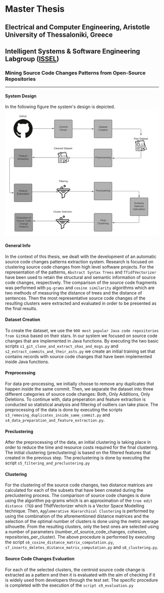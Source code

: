 # Master Thesis
## Electrical and Computer Engineering, Aristotle University of Thessaloniki, Greece
## Intelligent Systems & Software Engineering Labgroup ([ISSEL](https://issel.ee.auth.gr/))
### Mining Source Code Changes Patterns from Open-Source Repositories 
***

#### System Design
In the following figure the system's design is depicted.
![System Design](./images/Thesis.png)

#### General Info
In the context of this thesis, we dealt with the development of an automatic source code changes patterns extraction system. 
Research is focused on clustering source code changes from high level software projects. 
For the representation of the patterns, `Abstract Syntax Trees` and `TfidfVectorizer` have been used to retain the structural
and semantic information of source code changes, respectively. The comparison of the source code fragments 
was performed with `pq-grams` and `cosine similarity` algorithms which are two methods of measuring the distance of trees
and the distance of sentences. Then the most representative source code changes of the resulting clusters were extracted and evaluated in order to be
presented as the final results.

#### Dataset Creation

To create the dataset, we use the `900 most popular Java code repositories from GitHub` based on 
their stars. In our system we focused on source code changes that are implemented in Java functions. By executing 
the two basic scripts `s1_git_clone_and_extract_shas_and_msgs.py` and `s2_extract_commits_and_their_asts.py` we create an initial training set that 
contains records with source code changes that have been implemented inside Java functions.

#### Preprocessing

For data pre-processing, we initially choose to remove any duplicates that happen inside the same commit.
Then, we separate the dataset into three different categories of source code changes: Both, Only Additions, Only Deletions.
To continue with, data preperation and feature extraction is conducted so statistical analysis and filtering of outliers can take place.
The preprocessing of the data is done by executing the scripts `s3_removing_duplicates_inside_same_commit.py` and `s4_data_preparation_and_feature_extraction.py`.

#### Preclustering

After the preprocessing of the data, an initial clustering is taking place in order to reduce the time and resource costs required for the final clustering. The initial clustering (preclustering) is based on the filtered features that created in the previous step. The preclustering is done by executing the script `s5_filtering_and_preclustering.py`

#### Clustering

For the clustering of the source code changes, two distance matrices are calculated for each of the subsets that have been 
created during the preclustering process. The comparison of source code changes is done using the algorithm pq-grams which is an approximation of the `tree
edit distance (TED` and TfidfVectorizer which is a Vector Space Modelling technique. Then, `Agglomerative Hierarchical Clustering` is performed by using the combination of the aforementioned distance matrices and the selection of the optimal number of clusters is done using the metric average silhouette. From the resulting clusters, only the best ones are selected using a number of parameters (number_of_source_code_changes, cohesion, 
repositories_per_cluster). The above procedure is performed by executing the script `s6_cosine_distance_matrix_computation.py`, `s7_inserts_deletes_distance_matrix_computation.py` and `s8_clustering.py`.

#### Source Code Changes Evaluation

For each of the selected clusters, the centroid source code change is extracted as a pattern and then it is evaluated with the aim of checking if it is widely used from developers through the test set. The specific procedure is completed with the execution of the `script s9_evaluation.py`
